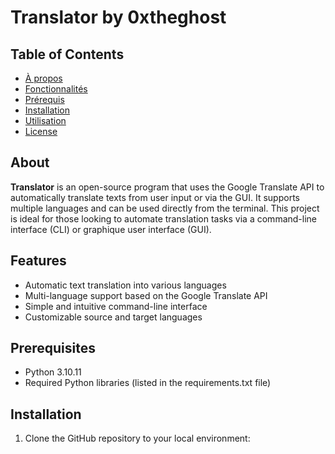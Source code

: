 # Translator by 0xtheghost
## Table of Contents

- [À propos](#About)
- [Fonctionnalités](#Features)
- [Prérequis](#Prerequisites)
- [Installation](#Installation)
- [Utilisation](#Usage)
- [License](#License)

## About

**Translator** is an open-source program that uses the Google Translate API to automatically translate texts from user input or via the GUI. It supports multiple languages and can be used directly from the terminal. This project is ideal for those looking to automate translation tasks via a command-line interface (CLI) or graphique user interface (GUI).

## Features

- Automatic text translation into various languages
- Multi-language support based on the Google Translate API
- Simple and intuitive command-line interface
- Customizable source and target languages

## Prerequisites

- Python 3.10.11
- Required Python libraries (listed in the requirements.txt file)

## Installation

1. Clone the GitHub repository to your local environment:
```git clone https://github.com/0xtheghost/Translator.git 
```
